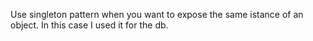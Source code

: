 Use singleton pattern when you want to expose the same istance of an object. In this case I used it for the db.